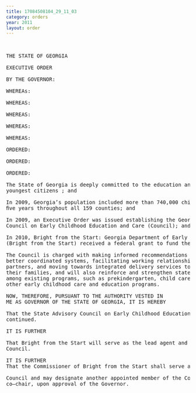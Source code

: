 ```yaml
---
title: 17084508104_29_11_03
category: orders
year: 2011
layout: order
---
```


<pre> 

THE STATE OF GEORGIA

EXECUTIVE ORDER

BY THE GOVERNOR:

WHEREAs:

WHEREAS:

WHEREAS:

WHEREAS:

WHEREAS:

ORDERED:

ORDERED:

ORDERED:

The State of Georgia is deeply committed to the education and care of our
youngest citizens ; and

In 2009, Georgia’s population included more than 740,000 children ages birth to
ﬁve years throughout all 159 counties; and

In 2009, an Executive Order was issued establishing the Georgia State Advisory
Council on Early Childhood Education and Care (Council); and

In 2010, Bright from the Start: Georgia Department of Early Care and Learning
(Bright from the Start) received a federal grant to fund the Council; and

The Council is charged with making informed recommendations for planning
better coordinated systems, facilitating working relationships among essential
partners, and moving towards integrated delivery services to young children and
their families, and will also reinforce and strengthen statewide management
among existing programs, such as prekindergarten, child care, Head Start, and
other early childhood care and education programs.

NOW, THEREFORE, PURSUANT TO THE AUTHORITY VESTED IN
ME AS GOVERNOR OF THE STATE OF GEORGIA, IT IS HEREBY

That the State Advisory Council on Early Childhood Education and Care is hereby
continued.

IT IS FURTHER

That Bright from the Start will serve as the lead agent and ﬁscal agent for the
Council.

IT IS FURTHER
That the Commissioner of Bright from the Start shall serve as the chair of the

Council and may designate another appointed member of the Council to serve as
co—chair, upon approval of the Governor.

</pre>

